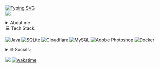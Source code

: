 [![Typing SVG](https://readme-typing-svg.herokuapp.com?font=Fira+Code&pause=1000&random=false&width=435&lines=Hi+there+%F0%9F%91%8B;I+am+a+java+developer;Discord%3A+%40Chillig3r;Twitch%3A+%40Chilligeroderso)](https://git.io/typing-svg)
<br>
<img src="https://discord.c99.nl/widget/theme-2/680906702979072148.png"/>
<details>
<summary> About me </summary>
Hallo 👋,
Ich bin Lian

Ich bin Developer für die Streamer wie [Wichtiger](https://www.twitch.tv/wichtiger) & [Kenjih](https://www.twitch.tv/kenjih) und seinem Netzwerk: Kenjih.de

</details>

<summary> 💻 Tech Stack: </summary>

![Java](https://img.shields.io/badge/java-%23ED8B00.svg?style=flat&logo=java&logoColor=white) 
![SQLite](https://img.shields.io/badge/sqlite-%2307405e.svg?style=flat&logo=sqlite&logoColor=white) 
![Cloudflare](https://img.shields.io/badge/Cloudflare-F38020?style=flat&logo=Cloudflare&logoColor=white) 
![MySQL](https://img.shields.io/badge/mysql-%2300f.svg?style=flat&logo=mysql&logoColor=white) 
![Adobe Photoshop](https://img.shields.io/badge/adobephotoshop-%2331A8FF.svg?style=flat&logo=adobephotoshop&logoColor=white) 
![Docker](https://img.shields.io/badge/docker-%230db7ed.svg?style=flat&logo=docker&logoColor=white) 
  
</details>
<details>

<summary> 🌐 Socials: </summary>
  
[![Instagram](https://img.shields.io/badge/Instagram-%23E4405F.svg?logo=Instagram&logoColor=white)](https://www.instagram.com/chilliger_) 
[![Twitch](https://img.shields.io/badge/Twitch-%239146FF.svg?logo=Twitch&logoColor=white)](https://twitch.tv/ChilligerOderSo) 
[![Twitter](https://img.shields.io/badge/Twitter-%231DA1F2.svg?logo=Twitter&logoColor=white)](https://twitter.com/Chilliger14)
[![Github](https://img.shields.io/badge/github-%2307405e.svg?logo=github&logoColor=white)](https://github.com/Chilligor)

</details>

[![](https://visitcount.itsvg.in/api?id=chilligor&label=Profile%20Views&color=1&icon=5&pretty=true)](https://github.com/Chilligor)
[![wakatime](https://wakatime.com/badge/user/018ce505-d3f0-4500-bb1b-44649b9ee659.svg)](https://wakatime.com/@018ce505-d3f0-4500-bb1b-44649b9ee659)
